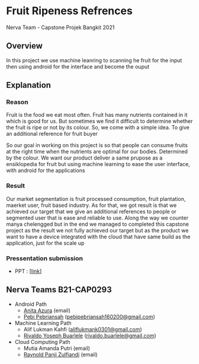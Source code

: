 # Fruit Ripeness Refrences
Nerva Team - Capstone Projek Bangkit 2021

## Overview
In this project we use machine leanring to scanning he fruit for the input then using android for the interface and become the ouput

## Explanation
### Reason
Fruit is the food we eat most often. Fruit has many nutrients contained in it which is good for us. But sometimes we find it difficult to determine whether the fruit is ripe or not by its colour. So, we come with a simple idea. To give an additional reference for fruit buyer

So our goal in working on this project is so that people can consume fruits at the right time when the nutrients are optimal for our bodies. Determined by the colour. We want our product deliver a same prupose as a ensiklopedia for fruit but using machine learning to ease the user interface, with android for the applications

### Result
Our market segmentation is fruit processed consumption, fruit plantation, maerket user, fruit based industry. As for that, we got result
is that we achieved our target that we give an additional references to people or segmented user that is ease and reliable to use.
Along the way we counter manya chelengged but in the end we managed to completed this capstone project as the result we not fully achieved our target but as the product we want to have a device integrated with the cloud that have same build as the application, just for the scale up

### Pressentation submission
* PPT : [[link](https://github.com/RaynoldPanjiZ/Fruit-Ripeness/blob/main/presentation/Presentasi(Vid%20%26%20Final).pptx)]

## Nerva Teams B21-CAP0293
* Android Path
  * [Anita Azura](https://www.linkedin.com/in/anita-azura-81a5b8209/) (email)
  * [Pebi Pebriansah](https://www.linkedin.com/in/pebi-pebriansah-2332221a4/) (pebipebriansah160200@gmail.com)
* Machine Learning Path
  * Alif Lukman Kahfi (aliflukmank0301@gmail.com)
  * [Rivaldo Yoseph Buarlele](https://www.linkedin.com/in/rivaldo-yoseph-buarlele-1045011b5/) (rivaldo.buarlele@gmail.com)
* Cloud Computing Path
  * Mutia Amanda Putri (email)
  * [Raynold Panji Zulfiandi](https://www.linkedin.com/in/raynold-panji/) (email)
